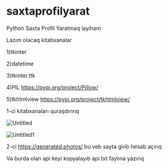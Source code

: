 # saxtaprofilyarat
Python Saxta Profil Yaratmaq layihəm


Lazım olacaq kitabxanalar

1)tkinter

2)datetime

3)tkinter.ttk

4)PIL https://pypi.org/project/Pillow/

5)tkhtmlview https://pypi.org/project/tkhtmlview/


1-ci kitabxanaları quraşdırırıq


![Untitled](https://user-images.githubusercontent.com/81584399/133839587-505f226d-6221-48f9-96d8-81f7fcdf472b.jpg)

![Untitled1](https://user-images.githubusercontent.com/81584399/133839920-1dedf898-ec8a-435f-9d43-a540cce59cd0.png)

2-ci https://generated.photos/ bu veb sayta girib hesab açırıq

Və burda olan api keyi kopyalayıb api.txt faylına yazırıq


